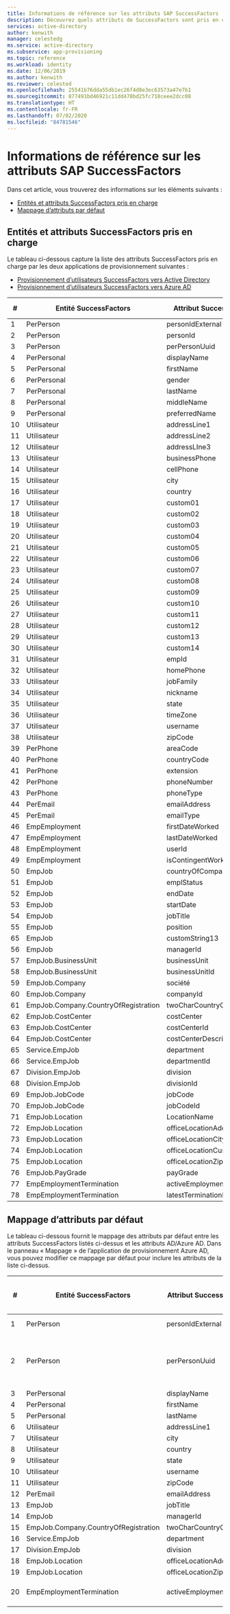 ```yaml
---
title: Informations de référence sur les attributs SAP SuccessFactors
description: Découvrez quels attributs de SuccessFactors sont pris en charge par le provisionnement piloté par SuccessFactors-HR
services: active-directory
author: kenwith
manager: celestedg
ms.service: active-directory
ms.subservice: app-provisioning
ms.topic: reference
ms.workload: identity
ms.date: 12/06/2019
ms.author: kenwith
ms.reviewer: celested
ms.openlocfilehash: 25541b76dda55db1ec26f4d8e3ec63573a47e7b1
ms.sourcegitcommit: 877491bd46921c11dd478bd25fc718ceee2dcc08
ms.translationtype: HT
ms.contentlocale: fr-FR
ms.lasthandoff: 07/02/2020
ms.locfileid: "84781546"
---
```

# <a name="sap-successfactors-attribute-reference"></a>Informations de référence sur les attributs SAP SuccessFactors

Dans cet article, vous trouverez des informations sur les éléments suivants :

- [Entités et attributs SuccessFactors pris en charge](#supported-successfactors-entities-and-attributes)
- [Mappage d’attributs par défaut](#default-attribute-mapping)

## <a name="supported-successfactors-entities-and-attributes"></a>Entités et attributs SuccessFactors pris en charge

Le tableau ci-dessous capture la liste des attributs SuccessFactors pris en charge par les deux applications de provisionnement suivantes :

- [Provisionnement d’utilisateurs SuccessFactors vers Active Directory](../saas-apps/sap-successfactors-inbound-provisioning-tutorial.md)
- [Provisionnement d’utilisateurs SuccessFactors vers Azure AD](../saas-apps/sap-successfactors-inbound-provisioning-cloud-only-tutorial.md)


| \# | Entité SuccessFactors                  | Attribut SuccessFactors     | Type d’opération |
|----|----------------------------------------|------------------------------|----------------|
| 1  | PerPerson                              | personIdExternal             | Lire           |
| 2  | PerPerson                              | personId                     | Lire           |
| 3  | PerPerson                              | perPersonUuid                | Lire           |
| 4  | PerPersonal                            | displayName                  | Lire           |
| 5  | PerPersonal                            | firstName                    | Lire           |
| 6  | PerPersonal                            | gender                       | Lire           |
| 7  | PerPersonal                            | lastName                     | Lire           |
| 8  | PerPersonal                            | middleName                   | Lire           |
| 9  | PerPersonal                            | preferredName                | Lire           |
| 10 | Utilisateur                                   | addressLine1                 | Lire           |
| 11 | Utilisateur                                   | addressLine2                 | Lire           |
| 12 | Utilisateur                                   | addressLIne3                 | Lire           |
| 13 | Utilisateur                                   | businessPhone                | Lire           |
| 14 | Utilisateur                                   | cellPhone                    | Lire           |
| 15 | Utilisateur                                   | city                         | Lire           |
| 16 | Utilisateur                                   | country                      | Lire           |
| 17 | Utilisateur                                   | custom01                     | Lire           |
| 18 | Utilisateur                                   | custom02                     | Lire           |
| 19 | Utilisateur                                   | custom03                     | Lire           |
| 20 | Utilisateur                                   | custom04                     | Lire           |
| 21 | Utilisateur                                   | custom05                     | Lire           |
| 22 | Utilisateur                                   | custom06                     | Lire           |
| 23 | Utilisateur                                   | custom07                     | Lire           |
| 24 | Utilisateur                                   | custom08                     | Lire           |
| 25 | Utilisateur                                   | custom09                     | Lire           |
| 26 | Utilisateur                                   | custom10                     | Lire           |
| 27 | Utilisateur                                   | custom11                     | Lire           |
| 28 | Utilisateur                                   | custom12                     | Lire           |
| 29 | Utilisateur                                   | custom13                     | Lire           |
| 30 | Utilisateur                                   | custom14                     | Lire           |
| 31 | Utilisateur                                   | empId                        | Lire           |
| 32 | Utilisateur                                   | homePhone                    | Lire           |
| 33 | Utilisateur                                   | jobFamily                    | Lire           |
| 34 | Utilisateur                                   | nickname                     | Lire           |
| 35 | Utilisateur                                   | state                        | Lire           |
| 36 | Utilisateur                                   | timeZone                     | Lire           |
| 37 | Utilisateur                                   | username                     | Lire           |
| 38 | Utilisateur                                   | zipCode                      | Lire           |
| 39 | PerPhone                               | areaCode                     | Lire           |
| 40 | PerPhone                               | countryCode                  | Lire           |
| 41 | PerPhone                               | extension                    | Lire           |
| 42 | PerPhone                               | phoneNumber                  | Lire           |
| 43 | PerPhone                               | phoneType                    | Lire           |
| 44 | PerEmail                               | emailAddress                 | Lire, Écrire    |
| 45 | PerEmail                               | emailType                    | Lire           |
| 46 | EmpEmployment                          | firstDateWorked              | Lire           |
| 47 | EmpEmployment                          | lastDateWorked               | Lire           |
| 48 | EmpEmployment                          | userId                       | Lire           |
| 49 | EmpEmployment                          | isContingentWorker           | Lire           |
| 50 | EmpJob                                 | countryOfCompany             | Lire           |
| 51 | EmpJob                                 | emplStatus                   | Lire           |
| 52 | EmpJob                                 | endDate                      | Lire           |
| 53 | EmpJob                                 | startDate                    | Lire           |
| 54 | EmpJob                                 | jobTitle                     | Lire           |
| 55 | EmpJob                                 | position                     | Lire           |
| 65 | EmpJob                                 | customString13               | Lire           |
| 56 | EmpJob                                 | managerId                    | Lire           |
| 57 | EmpJob\.BusinessUnit                   | businessUnit                 | Lire           |
| 58 | EmpJob\.BusinessUnit                   | businessUnitId               | Lire           |
| 59 | EmpJob\.Company                        | société                      | Lire           |
| 60 | EmpJob\.Company                        | companyId                    | Lire           |
| 61 | EmpJob\.Company\.CountryOfRegistration | twoCharCountryCode           | Lire           |
| 62 | EmpJob\.CostCenter                     | costCenter                   | Lire           |
| 63 | EmpJob\.CostCenter                     | costCenterId                 | Lire           |
| 64 | EmpJob\.CostCenter                     | costCenterDescription        | Lire           |
| 65 | Service\.EmpJob                     | department                   | Lire           |
| 66 | Service\.EmpJob                     | departmentId                 | Lire           |
| 67 | Division\.EmpJob                       | division                     | Lire           |
| 68 | Division\.EmpJob                       | divisionId                   | Lire           |
| 69 | EmpJob\.JobCode                        | jobCode                      | Lire           |
| 70 | EmpJob\.JobCode                        | jobCodeId                    | Lire           |
| 71 | EmpJob\.Location                       | LocationName                 | Lire           |
| 72 | EmpJob\.Location                       | officeLocationAddress        | Lire           |
| 73 | EmpJob\.Location                       | officeLocationCity           | Lire           |
| 74 | EmpJob\.Location                       | officeLocationCustomString4  | Lire           |
| 75 | EmpJob\.Location                       | officeLocationZipCode        | Lire           |
| 76 | EmpJob\.PayGrade                       | payGrade                     | Lire           |
| 77 | EmpEmploymentTermination               | activeEmploymentsCount       | Lire           |
| 78 | EmpEmploymentTermination               | latestTerminationDate        | Lire           |

## <a name="default-attribute-mapping"></a>Mappage d’attributs par défaut

Le tableau ci-dessous fournit le mappage des attributs par défaut entre les attributs SuccessFactors listés ci-dessus et les attributs AD/Azure AD. Dans le panneau « Mappage » de l’application de provisionnement Azure AD, vous pouvez modifier ce mappage par défaut pour inclure les attributs de la liste ci-dessus. 

| \# | Entité SuccessFactors                  | Attribut SuccessFactors | Mappage des attributs AD/Azure AD par défaut   | Remarque sur le traitement                                                                            |
|----|----------------------------------------|--------------------------|-----------------------------------------|----------------------------------------------------------------------------------------------|
| 1  | PerPerson                              | personIdExternal         | employeeId                              | Utilisé comme attribut correspondant                                                                   |
| 2  | PerPerson                              | perPersonUuid            | \[Non mappé \- utilisé comme ancre source\] | Pendant la synchronisation initiale, le service de provisionnement lie l’élément personUuid à un élément objectGuid\ existant.  |
| 3  | PerPersonal                            | displayName              | displayName                             | N/D                                                                                           |
| 4  | PerPersonal                            | firstName                | givenName                               | N/D                                                                                           |
| 5  | PerPersonal                            | lastName                 | sn                                      | N/D                                                                                           |
| 6  | Utilisateur                                   | addressLine1             | streetAddress                           | N/D                                                                                           |
| 7  | Utilisateur                                   | city                     | l                                       | N/D                                                                                           |
| 8  | Utilisateur                                   | country                  | co                                      | N/D                                                                                           |
| 9  | Utilisateur                                   | state                    | st                                      | N/D                                                                                           |
| 10 | Utilisateur                                   | username                 | samAccountName                          | N/D                                                                                           |
| 11 | Utilisateur                                   | zipCode                  | postalCode                              | N/D                                                                                           |
| 12 | PerEmail                               | emailAddress             | mail                                    | N/D                                                                                           |
| 13 | EmpJob                                 | jobTitle                 | title                                   | N/D                                                                                           |
| 14 | EmpJob                                 | managerId                | manager                                 | N/D                                                                                           |
| 15 | EmpJob\.Company\.CountryOfRegistration | twoCharCountryCode       | c                                       | N/D                                                                                           |
| 16 | Service\.EmpJob                     | department               | department                              | N/D                                                                                           |
| 17 | Division\.EmpJob                       | division                 | société                                 | N/D                                                                                           |
| 18 | EmpJob\.Location                       | officeLocationAddress    | streetAddress                           | N/D                                                                                           |
| 19 | EmpJob\.Location                       | officeLocationZipCode    | postalCode                              | N/D                                                                                           |
| 20 | EmpEmploymentTermination               | activeEmploymentsCount   | accountEnabled                          | Si activeEmploymentsCount=0, désactivez account\.                                           |

